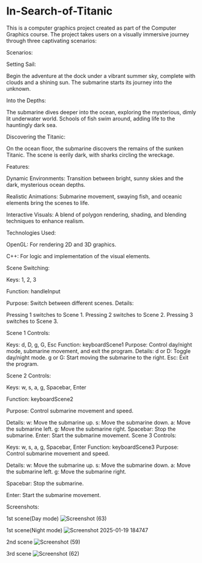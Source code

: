 # In-Search-of-Titanic
This is a computer graphics project created as part of the Computer Graphics course. The project takes users on a visually immersive journey through three captivating scenarios:

Scenarios:

Setting Sail:

Begin the adventure at the dock under a vibrant summer sky, complete with clouds and a shining sun. The submarine starts its journey into the unknown.

Into the Depths:

The submarine dives deeper into the ocean, exploring the mysterious, dimly lit underwater world. Schools of fish swim around, adding life to the hauntingly dark sea.

Discovering the Titanic:

On the ocean floor, the submarine discovers the remains of the sunken Titanic. The scene is eerily dark, with sharks circling the wreckage.

Features:

Dynamic Environments: Transition between bright, sunny skies and the dark, mysterious ocean depths.

Realistic Animations: Submarine movement, swaying fish, and oceanic elements bring the scenes to life.

Interactive Visuals: A blend of polygon rendering, shading, and blending techniques to enhance realism.


Technologies Used:

OpenGL: For rendering 2D and 3D graphics.

C++: For logic and implementation of the visual elements.

Scene Switching:

Keys: 1, 2, 3 

Function: handleInput


Purpose: Switch between different scenes.
Details:

Pressing 1 switches to Scene 1.
Pressing 2 switches to Scene 2.
Pressing 3 switches to Scene 3.

Scene 1 Controls:

Keys: d, D, g, G, Esc
Function: keyboardScene1
Purpose: Control day/night mode, submarine movement, and exit the program.
Details:
d or D: Toggle day/night mode.
g or G: Start moving the submarine to the right.
Esc: Exit the program.

Scene 2 Controls:

Keys: w, s, a, g, Spacebar, Enter

Function: keyboardScene2

Purpose: Control submarine movement and speed.

Details:
w: Move the submarine up.
s: Move the submarine down.
a: Move the submarine left.
g: Move the submarine right.
Spacebar: Stop the submarine.
Enter: Start the submarine movement.
Scene 3 Controls:

Keys: w, s, a, g, Spacebar, Enter
Function: keyboardScene3
Purpose: Control submarine movement and speed.

Details:
w: Move the submarine up.
s: Move the submarine down.
a: Move the submarine left.
g: Move the submarine right.

Spacebar: Stop the submarine.

Enter: Start the submarine movement.


Screenshots:

1st scene(Day mode)
![Screenshot (63)](https://github.com/user-attachments/assets/ed427de3-0009-4a98-961b-0b26e4a22695)

1st scene(Night mode)
![Screenshot 2025-01-19 184747](https://github.com/user-attachments/assets/eb025784-6a48-4da6-8b53-2b9aea4c9eda)


2nd scene
![Screenshot (59)](https://github.com/user-attachments/assets/cabd67e8-2de0-4566-8af4-ea365896b5c4)

3rd scene
![Screenshot (62)](https://github.com/user-attachments/assets/53568231-b998-424c-8e48-3db626bb218c)





